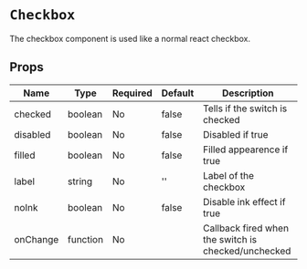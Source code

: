 `Checkbox`
==========

The checkbox component is used like a normal react checkbox.

Props
-----

Name | Type | Required | Default | Description
-----|------|----------|---------|------------
checked|boolean|No|false|Tells if the switch is checked
disabled|boolean|No|false|Disabled if true
filled|boolean|No|false|Filled appearence if true
label|string|No|''|Label of the checkbox
noInk|boolean|No|false|Disable ink effect if true
onChange|function|No||Callback fired when the switch is checked/unchecked
